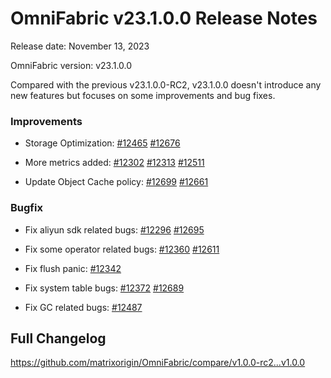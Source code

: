 # **OmniFabric v23.1.0.0 Release Notes**

Release date: November 13, 2023

OmniFabric version: v23.1.0.0

Compared with the previous v23.1.0.0-RC2, v23.1.0.0 doesn't introduce any new features but focuses on some improvements and bug fixes.

### Improvements

* Storage Optimization: [#12465](https://github.com/matrixorigin/OmniFabric/pull/12465) [#12676](https://github.com/matrixorigin/OmniFabric/pull/12676)

* More metrics added: [#12302](https://github.com/matrixorigin/OmniFabric/pull/12302) [#12313](https://github.com/matrixorigin/OmniFabric/pull/12313) [#12511](https://github.com/matrixorigin/OmniFabric/pull/12511)

* Update Object Cache policy: [#12699](https://github.com/matrixorigin/OmniFabric/pull/12699) [#12661](https://github.com/matrixorigin/OmniFabric/pull/12661)

### Bugfix

* Fix aliyun sdk related bugs: [#12296](https://github.com/matrixorigin/OmniFabric/pull/12296) [#12695](https://github.com/matrixorigin/OmniFabric/pull/12695)

* Fix some operator related bugs: [#12360](https://github.com/matrixorigin/OmniFabric/pull/12360) [#12611](https://github.com/matrixorigin/OmniFabric/pull/12611)

* Fix flush panic: [#12342](https://github.com/matrixorigin/OmniFabric/pull/12342)

* Fix system table bugs: [#12372](https://github.com/matrixorigin/OmniFabric/pull/12372) [#12689](https://github.com/matrixorigin/OmniFabric/pull/12689)

* Fix GC related bugs: [#12487](https://github.com/matrixorigin/OmniFabric/pull/12487)

## Full Changelog

<https://github.com/matrixorigin/OmniFabric/compare/v1.0.0-rc2...v1.0.0>
